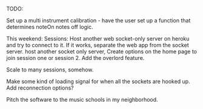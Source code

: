 TODO:

Set up a multi instrument calibration - have the user set up a function that determines noteOn notes off logic. 


This weekend: Sessions:
Host another web socket-only server on heroku and try to connect to it. 
If it works, separate the web app from the socket server.
host another socket only server, 
Create options on the home page to join session one or session 2.
Add the overlord feature.

Scale to many sessions, somehow.

Make some kind of loading signal for when all the sockets are hooked up. 
Add reconnection options?


Pitch the software to the music schools in my neighborhood. 
